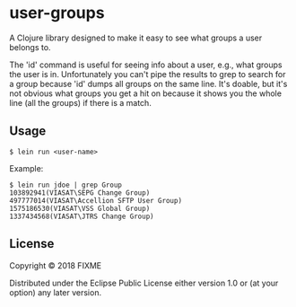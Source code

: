 # user-groups

A Clojure library designed to make it easy to see what groups a user belongs to.

The 'id' command is useful for seeing info about a user, e.g., what groups the user is in. Unfortunately you can't pipe the results to grep to search for a group because 'id' dumps all groups on the same line. It's doable, but it's not obvious what groups you get a hit on because it shows you the whole line (all the groups) if there is a match.

## Usage
```
$ lein run <user-name>
```
Example:
```
$ lein run jdoe | grep Group
103892941(VIASAT\SEPG Change Group)
497777014(VIASAT\Accellion SFTP User Group)
1575186530(VIASAT\VSS Global Group)
1337434568(VIASAT\JTRS Change Group)
```

## License

Copyright © 2018 FIXME

Distributed under the Eclipse Public License either version 1.0 or (at
your option) any later version.
